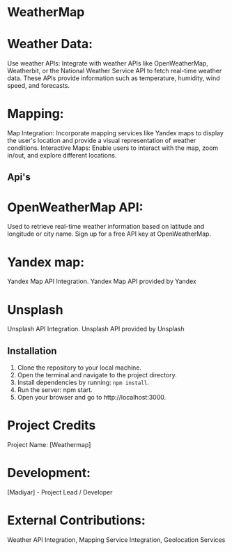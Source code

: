 # WeatherMap 


# Weather Data:
Use weather APIs: Integrate with weather APIs like OpenWeatherMap, Weatherbit, or the National Weather Service API to fetch real-time weather data. These APIs provide information such as temperature, humidity, wind speed, and forecasts.
# Mapping:
Map Integration: Incorporate mapping services like Yandex maps to display the user's location and provide a visual representation of weather conditions.
Interactive Maps: Enable users to interact with the map, zoom in/out, and explore different locations.


## Api's
# OpenWeatherMap API:
Used to retrieve real-time weather information based on latitude and longitude or city name.
Sign up for a free API key at OpenWeatherMap.
# Yandex map:
Yandex Map API Integration. Yandex Map API provided by Yandex
# Unsplash
Unsplash API Integration. Unsplash API provided by Unsplash

## Installation

1. Clone the repository to your local machine.
2. Open the terminal and navigate to the project directory.
3. Install dependencies by running: ```npm install```.
4. Run the server: npm start.
5. Open your browser and go to http://localhost:3000.

# Project Credits
Project Name: [Weathermap]
# Development:
[Madiyar] - Project Lead / Developer
# External Contributions:
Weather API Integration, Mapping Service Integration, Geolocation Services




